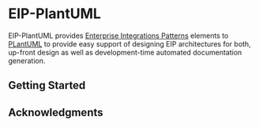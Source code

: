 # EIP-PlantUML

EIP-PlantUML provides [Enterprise Integrations Patterns](https://www.enterpriseintegrationpatterns.com/) elements to [PLantUML](http://plantuml.com/) to provide easy support of designing EIP architectures for both, up-front design as well as development-time automated documentation generation.  

## Getting Started

## Acknowledgments